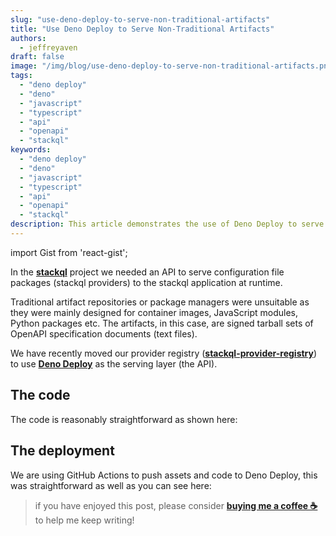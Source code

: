 ```yaml
---
slug: "use-deno-deploy-to-serve-non-traditional-artifacts"
title: "Use Deno Deploy to Serve Non-Traditional Artifacts"
authors:  
  - jeffreyaven
draft: false
image: "/img/blog/use-deno-deploy-to-serve-non-traditional-artifacts.png"
tags: 
  - "deno deploy"  
  - "deno"
  - "javascript"
  - "typescript"
  - "api"
  - "openapi"
  - "stackql"
keywords: 
  - "deno deploy"  
  - "deno"
  - "javascript"
  - "typescript"
  - "api"
  - "openapi"
  - "stackql"
description: This article demonstrates the use of Deno Deploy to serve static text files as non-traditional development artifacts.
---
```


import Gist from 'react-gist';

In the [__stackql__](https://github.com/stackql/stackql) project we needed an API to serve configuration file packages (stackql providers) to the stackql application at runtime.  

Traditional artifact repositories or package managers were unsuitable as they were mainly designed for container images, JavaScript modules, Python packages etc.  The artifacts, in this case, are signed tarball sets of OpenAPI specification documents (text files).  

We have recently moved our provider registry ([__stackql-provider-registry__](https://github.com/stackql/stackql-provider-registry)) to use [__Deno Deploy__](https://deno.com/deploy) as the serving layer (the API).  

## The code

The code is reasonably straightforward as shown here:  

<Gist id="8747fa98e61e411373a95dbe2e261bd6"
/>

## The deployment

We are using GitHub Actions to push assets and code to Deno Deploy, this was straightforward as well as you can see here:  

<Gist id="e4e98f427c80ecee4f82fb8731565289"
/>

> if you have enjoyed this post, please consider [__buying me a coffee ☕__](https://www.buymeacoffee.com/jeffreyaven) to help me keep writing!




